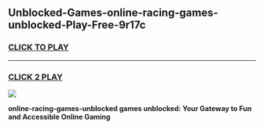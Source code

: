 
## Unblocked-Games-online-racing-games-unblocked-Play-Free-9r17c
<h3>
<a href="https://premium76.site?title=online-racing-games-unblocked&ref=22A">CLICK TO PLAY</a></h3>
<hr>

<h3>
<a href="https://premium76.site?title=online-racing-games-unblocked&ref=22A">CLICK 2 PLAY</a>
  
</h3>

<a href="https://premium76.site?title=online-racing-games-unblocked&ref=22A"><img src="https://clearcache.store/games.png"></a>


**online-racing-games-unblocked games unblocked: Your Gateway to Fun and Accessible Online Gaming**
